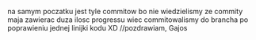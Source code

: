 na samym poczatku jest tyle commitow bo nie wiedzielismy ze commity maja zawierac duza ilosc progressu wiec commitowalismy do brancha po poprawieniu jednej linijki kodu XD //pozdrawiam, Gajos
